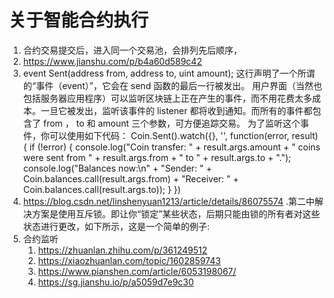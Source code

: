 # 关于智能合约执行
1. 合约交易提交后，进入同一个交易池，会排列先后顺序，
2. https://www.jianshu.com/p/b4a60d589c42
 1. event Sent(address from, address to, uint amount); 这行声明了一个所谓的“事件（event）”，它会在 send 函数的最后一行被发出。 用户界面（当然也包括服务器应用程序）可以监听区块链上正在产生的事件，而不用花费太多成本。一旦它被发出，监听该事件的 listener 都将收到通知。而所有的事件都包含了 from ， to 和 amount 三个参数，可方便追踪交易。 为了监听这个事件，你可以使用如下代码：
	Coin.Sent().watch({}, '', function(error, result) {
    if (!error) {
        console.log("Coin transfer: " + result.args.amount +
            " coins were sent from " + result.args.from +
            " to " + result.args.to + ".");
        console.log("Balances now:\n" +
            "Sender: " + Coin.balances.call(result.args.from) +
            "Receiver: " + Coin.balances.call(result.args.to));
    }
})
3. https://blog.csdn.net/linshenyuan1213/article/details/86075574
.第二中解决方案是使用互斥锁。即让你“锁定”某些状态，后期只能由锁的所有者对这些状态进行更改，如下所示，这是一个简单的例子:
4. 合约监听
	1. https://zhuanlan.zhihu.com/p/361249512
	2. https://xiaozhuanlan.com/topic/1602859743
	3. https://www.pianshen.com/article/6053198067/
	4. https://sg.jianshu.io/p/a5059d7e9c30
